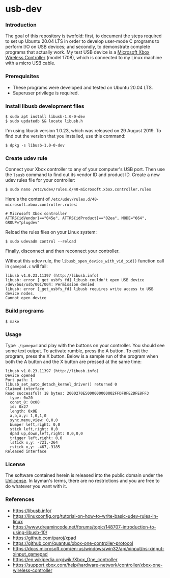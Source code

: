 # usb-dev

### Introduction
The goal of this repository is twofold: first, to document the steps required
to set up Ubuntu 20.04 LTS in order to develop user-mode C programs to
perform I/O on USB devices; and secondly, to demonstrate complete
programs that actually work. My test USB device is a [Microsoft Xbox
Wireless Controller](https://en.wikipedia.org/wiki/Xbox_Wireless_Controller)
(model 1708), which is connected to my Linux machine with a micro USB cable.

### Prerequisites
- These programs were developed and tested on Ubuntu 20.04 LTS.
- Superuser privilege is required.

### Install libusb development files
```
$ sudo apt install libusb-1.0-0-dev
$ sudo updatedb && locate libusb.h
```

I'm using libusb version 1.0.23, which was released on 29 August 2019.
To find out the version that you installed, use this command:
```
$ dpkg -s libusb-1.0-0-dev
```

### Create udev rule
Connect your Xbox controller to any of your computer's USB port. Then use
the `lsusb` command to find out its vendor ID and product ID. Create a
new udev rules file for your controller:
```
$ sudo nano /etc/udev/rules.d/40-microsoft.xbox.controller.rules
```

Here's the content of `/etc/udev/rules.d/40-microsoft.xbox.controller.rules`:
```
# Microsoft Xbox controller
ATTRS{idVendor}=="045e", ATTRS{idProduct}=="02ea", MODE="664", GROUP="plugdev"
```

Reload the rules files on your Linux system:
```
$ sudo udevadm control --reload
```

Finally, disconnect and then reconnect your controller.

Without this udev rule, the `libusb_open_device_with_vid_pid()` function
call in `gamepad.c` will fail:
```
libusb v1.0.23.11397 (http://libusb.info)
libusb: error [_get_usbfs_fd] libusb couldn't open USB device /dev/bus/usb/001/004: Permission denied
libusb: error [_get_usbfs_fd] libusb requires write access to USB device nodes.
Cannot open device
```

### Build programs
```
$ make
```

### Usage
Type `./gamepad` and play with the buttons on your controller. You should
see some text output. To activate rumble, press the A button. To exit
the program, press the X button. Below is a sample run of the program
when both the A button and the X button are pressed at the same time:
```
libusb v1.0.23.11397 (http://libusb.info)
Device opened
Port path: 1
libusb_set_auto_detach_kernel_driver() returned 0
Claimed interface
Read successful! 18 bytes: 2000270E5000000000002FFDF8FE2DFE8FF3
  type: 0x20
  const_0: 0x00
  id: 0x27
  length: 0x0E
  a,b,x,y: 1,0,1,0
  sync,menu,view: 0,0,0
  bumper left,right: 0,0
  stick left,right: 0,0
  dpad up,down,left,right: 0,0,0,0
  trigger left,right: 0,0
  lstick x,y: -721,-264
  rstick x,y: -467,-3185
Released interface
```

### License
The software contained herein is released into the public domain under the
[Unlicense](https://unlicense.org/). In layman's terms, there are no
restrictions and you are free to do whatever you want with it.

### References
- https://libusb.info/
- https://linuxconfig.org/tutorial-on-how-to-write-basic-udev-rules-in-linux
- https://www.dreamincode.net/forums/topic/148707-introduction-to-using-libusb-10/
- https://github.com/paroj/xpad
- https://github.com/quantus/xbox-one-controller-protocol
- https://docs.microsoft.com/en-us/windows/win32/api/xinput/ns-xinput-xinput_gamepad
- https://en.wikipedia.org/wiki/Xbox_One_controller
- https://support.xbox.com/help/hardware-network/controller/xbox-one-wireless-controller
